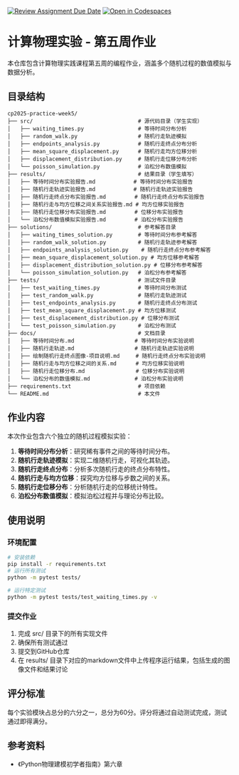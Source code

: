 [![Review Assignment Due Date](https://classroom.github.com/assets/deadline-readme-button-22041afd0340ce965d47ae6ef1cefeee28c7c493a6346c4f15d667ab976d596c.svg)](https://classroom.github.com/a/j3qjeOEc)
[![Open in Codespaces](https://classroom.github.com/assets/launch-codespace-2972f46106e565e64193e422d61a12cf1da4916b45550586e14ef0a7c637dd04.svg)](https://classroom.github.com/open-in-codespaces?assignment_repo_id=18864727)
# 计算物理实验 - 第五周作业

本仓库包含计算物理实践课程第五周的编程作业，涵盖多个随机过程的数值模拟与数据分析。

## 目录结构
```
cp2025-practice-week5/
├── src/                                 # 源代码目录（学生实现）
│   ├── waiting_times.py                 # 等待时间分布分析
│   ├── random_walk.py                   # 随机行走轨迹模拟
│   ├── endpoints_analysis.py            # 随机行走终点分布分析
│   ├── mean_square_displacement.py      # 随机行走均方位移分析
│   ├── displacement_distribution.py     # 随机行走位移分布分析
│   └── poisson_simulation.py            # 泊松分布数值模拟
├── results/                             # 结果目录（学生填写）
│   ├── 等待时间分布实验报告.md            # 等待时间分布实验报告
│   ├── 随机行走轨迹实验报告.md            # 随机行走轨迹实验报告
│   ├── 随机行走终点分布实验报告.md         # 随机行走终点分布实验报告
│   ├── 随机行走与均方位移之间关系实验报告.md # 均方位移实验报告
│   ├── 随机行走位移分布实验报告.md         # 位移分布实验报告
│   └── 泊松分布数值模拟实验报告.md         # 泊松分布实验报告
├── solutions/                           # 参考解答目录
│   ├── waiting_times_solution.py        # 等待时间分布参考解答
│   ├── random_walk_solution.py          # 随机行走轨迹参考解答
│   ├── endpoints_analysis_solution.py    # 随机行走终点分布参考解答
│   ├── mean_square_displacement_solution.py # 均方位移参考解答
│   ├── displacement_distribution_solution.py # 位移分布参考解答
│   └── poisson_simulation_solution.py   # 泊松分布参考解答
├── tests/                               # 测试文件目录
│   ├── test_waiting_times.py            # 等待时间分布测试
│   ├── test_random_walk.py              # 随机行走轨迹测试
│   ├── test_endpoints_analysis.py       # 随机行走终点分布测试
│   ├── test_mean_square_displacement.py # 均方位移测试
│   ├── test_displacement_distribution.py # 位移分布测试
│   └── test_poisson_simulation.py       # 泊松分布测试
├── docs/                                # 文档目录
│   ├── 等待时间分布.md                   # 等待时间分布实验说明
│   ├── 随机行走轨迹.md                   # 随机行走轨迹实验说明
│   ├── 绘制随机行走终点图像-项目说明.md     # 随机行走终点分布实验说明
│   ├── 随机行走与均方位移之间的关系.md      # 均方位移实验说明
│   ├── 随机行走位移分布.md                # 位移分布实验说明
│   └── 泊松分布的数值模拟.md              # 泊松分布实验说明
├── requirements.txt                     # 项目依赖
└── README.md                            # 本文件
```

## 作业内容

本次作业包含六个独立的随机过程模拟实验：

1. **等待时间分布分析**：研究稀有事件之间的等待时间分布。
2. **随机行走轨迹模拟**：实现二维随机行走，可视化其轨迹。
3. **随机行走终点分布**：分析多次随机行走的终点分布特性。
4. **随机行走与均方位移**：探究均方位移与步数之间的关系。
5. **随机行走位移分布**：分析随机行走的位移统计特性。
6. **泊松分布数值模拟**：模拟泊松过程并与理论分布比较。

## 使用说明

### 环境配置
```bash
# 安装依赖
pip install -r requirements.txt
# 运行所有测试
python -m pytest tests/

# 运行特定测试
python -m pytest tests/test_waiting_times.py -v
```
### 提交作业
1. 完成 src/ 目录下的所有实现文件
2. 确保所有测试通过
3. 提交到GitHub仓库
4. 在 results/ 目录下对应的markdown文件中上传程序运行结果，包括生成的图像文件和结果讨论
## 评分标准
每个实验模块占总分的六分之一，总分为60分。评分将通过自动测试完成，测试通过即得满分。

## 参考资料
- 《Python物理建模初学者指南》第六章